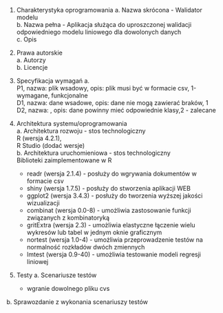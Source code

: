 1. Charakterystyka oprogramowania </br2>
  a. Nazwa skrócona - Walidator modelu </br>
  b. Nazwa pełna - Aplikacja służąca do uproszczonej walidacji odpowiedniego modelu liniowego dla dowolonych danych </br>
  c. Opis

2. Prawa autorskie </br>
  a. Autorzy </br>
  b. Licencje

3. Specyfikacja wymagań
  a. </br>
    P1, nazwa: plik wsadowy, opis: plik musi być w formacie csv, 1-wymagane, funkcjonalne </br>
    D1, nazwa: dane wsadowe, opis: dane nie mogą zawierać braków, 1 </br>
    D2, nazwa: , opis: dane powinny mieć odpowiednie klasy,2 - zalecane 

4. Architektura systemu/oprogramowania </br>
  a. Architektura rozwoju - stos technologiczny </br>
      R (wersja 4.2.1), </br>
      R Studio (dodać wersje) </br>
  b. Architektura uruchomieniowa - stos technologiczny </br>
    Biblioteki zaimplementowane w R
    * readr (wersja 2.1.4) - posłuży do wgrywania dokumentów w formacie csv
    * shiny (wersja 1.7.5) - posłuży do stworzenia aplikacji WEB
    * ggplot2 (wersja 3.4.3) - posłuży do tworzenia wyższej jakości wizualizacji
    * combinat (wersja 0.0-8) - umożliwia zastosowanie funkcji związanych z kombinatoryką
    * gritExtra (wersja 2.3) - umożliwia elastyczne łączenie wielu wykresów lub tabel w jednym oknie graficznym
    * nortest (wersja 1.0-4) - umożliwia przeprowadzenie testów na normalność rozkładów dwóch zmiennych
    * lmtest (wersja 0.9-40) - umożliwia testowanie modeli regresji liniowej

5. Testy
  a. Scenariusze testów
    * wgranie dowolnego pliku cvs
    
  b. Sprawozdanie z wykonania scenariuszy testów
